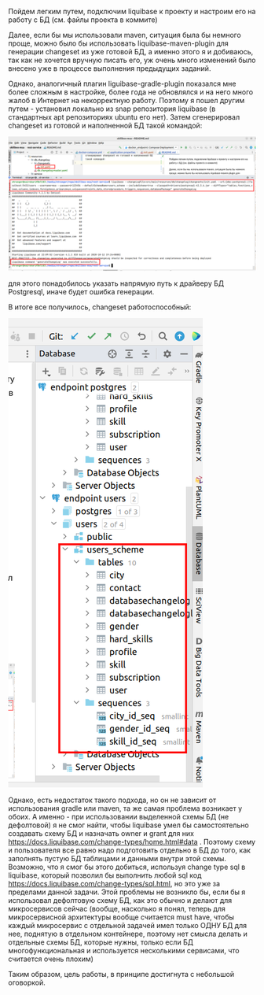 Пойдем легким путем, подключим liquibase к проекту и настроим его на работу с БД (см. файлы проекта в коммите)

Далее, если бы мы использовали maven, ситуация была бы немного проще, можно было бы использовать liquibase-maven-plugin для генерации changeset из уже готовой БД, а именно этого я и добиваюсь, так как не хочется вручную писать его, уж очень много изменений было внесено уже в процессе выполнения предыдущих заданий.

Однако, аналогичный плагин liguibase-gradle-plugin показался мне более сложным в настройке, более года не обновлялся и на него много жалоб в Интернет на некорректную работу. Поэтому я пошел другим путем - установил локально из snap репозитория liquibase (в стандартных apt репозиториях ubuntu его нет). Затем сгенерировал changeset из готовой и наполненной БД такой командой:

![img.png](img.png)

для этого понадобилось указать напрямую путь к драйверу БД Postgresql, иначе будет ошибка генерации.

В итоге все получилось, changeset работоспособный:

![img_1.png](img_1.png)

Однако, есть недостаток такого подхода, но он не зависит от использования gradle или maven, та же самая проблема возникает у обоих. А именно - при использовании выделенной схемы БД (не дефолтовой) я не смог найти, чтобы liquibase умел бы самостоятельно создавать схему БД и назначать owner и grant для них https://docs.liquibase.com/change-types/home.html#data . Поэтому схему и пользователя все равно надо подготовить отдельно в БД до того, как заполнять пустую БД таблицами и данными внутри этой схемы. Возможно, что я смог бы этого добиться, используя change type sql в liquibase, который позволил бы выполнить любой sql код https://docs.liquibase.com/change-types/sql.html, но это уже за пределами данной задачи. Этой проблемы не возникло бы, если бы я использовал дефолтовую схему БД, как это обычно и делают для микросервисов сейчас (вообще, насколько я понял, теперь для микросервисной архитектуры вообще считается must have, чтобы каждый микросервис с отдельной задачей имел только ОДНУ БД для нее, поднятую в отдельном контейнере, поэтому нет смысла делать и отдельные схемы БД, которые нужны, только если БД многофункциональная и используется несколькими сервисами, что считается очень плохим)

Таким образом, цель работы, в принципе достигнута с небольшой оговоркой.